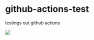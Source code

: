 # github-actions-test
testings out github actions

![](https://github.com/appleby/github-actions-test/workflows/Greet%20Everyone/badge.svg)
